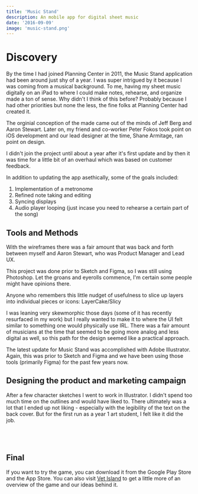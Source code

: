 ```yaml
---
title: 'Music Stand'
description: An mobile app for digital sheet music
date: '2016-09-09'
image: 'music-stand.png'
---
```


# Discovery

By the time I had joined Planning Center in 2011, the Music Stand application had been around just shy of a year. I was super intrigued by it because I was coming from a musical background. To me, having my sheet music digitally on an iPad to where I could make notes, rehearse, and organize made a ton of sense. Why didn't I think of this before? Probably because I had other priorities but none the less, the fine folks at Planning Center had created it.

The orginial conception of the made came out of the minds of Jeff Berg and Aaron Stewart. Later on, my friend and co-worker Peter Fokos took point on iOS development and our lead designer at the time, Shane Armitage, ran point on design.

I didn't join the project until about a year after it's first update and by then it was time for a little bit of an overhaul which was based on customer feedback.

In addition to updating the app asethically, some of the goals included:

1. Implementation of a metronome
2. Refined note taking and editing
3. Syncing displays
4. Audio player looping (just incase you need to rehearse a certain part of the song)

## Tools and Methods

With the wireframes there was a fair amount that was back and forth between myself and Aaron Stewart, who was Product Manager and Lead UX.

This project was done prior to Sketch and Figma, so I was still using Photoshop. Let the groans and eyerolls commence, I'm certain some people might have opinions there.

Anyone who remembers this little nudget of usefulness to slice up layers into individual pieces or icons: LayerCake/Slicy

I was leaning very skewmorphic those days (some of it has recently resurfaced in my work) but I really wanted to make it to where the UI felt similar to something one would physically use IRL. There was a fair amount of musicians at the time that seemed to be going more analog and less digital as well, so this path for the design seemed like a practical approach.

The latest update for Music Stand was accomplished with Adobe Illustrator. Again, this was prior to Sketch and Figma and we have been using those tools (primarily Figma) for the past few years now.

## Designing the product and marketing campaign

After a few character sketches I went to work in Illustrator. I didn't spend too much time on the outlines and would have liked to. There ultimately was a lot that I ended up not liking - especially with the legibility of the text on the back cover. But for the first run as a year 1 art student, I felt like it did the job.
<br/>
<br/>
<br/>
<br/>

## Final

If you want to try the game, you can download it from the Google Play Store and the App Store. You can also visit [Vet Island](http://vetisland.com) to get a little more of an overview of the game and our ideas behind it.
